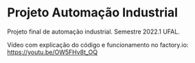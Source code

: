 # Projeto Automação Industrial
Projeto final de automação industrial. Semestre 2022.1 UFAL.

Vídeo com explicação do código e funcionamento no factory.io: https://youtu.be/OW5FHv8t_OQ

